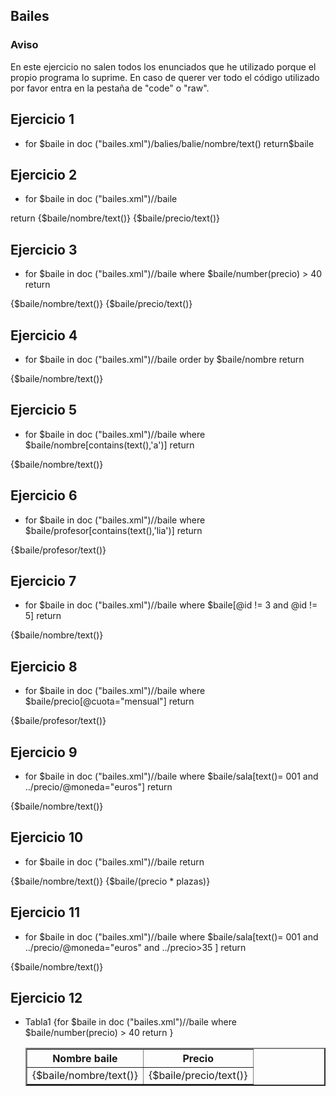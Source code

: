 <div align = “justify">

## Bailes

### Aviso

En este ejercicio no salen todos los enunciados que he utilizado porque el propio programa lo suprime. En caso de querer ver todo el código utilizado por favor entra en la pestaña de "code" o "raw".

## Ejercicio 1

- for $baile in doc ("bailes.xml")/balies/balie/nombre/text()
return$baile

## Ejercicio 2

- for $baile in doc ("bailes.xml")//baile

return
<baile>
  <nombre>{$baile/nombre/text()}</nombre>
  <precio>{$baile/precio/text()}</precio>
</baile>

## Ejercicio 3

- for $baile in doc ("bailes.xml")//baile
where $baile/number(precio) > 40
return
<baile>
  <nombre>{$baile/nombre/text()}</nombre>
  <precio>{$baile/precio/text()}</precio>
</baile>

## Ejercicio 4

- for $baile in doc ("bailes.xml")//baile
order by $baile/nombre 
return
<baile>
 <nombre>{$baile/nombre/text()}</nombre>
</baile>

## Ejercicio 5

- for $baile in doc ("bailes.xml")//baile
where $baile/nombre[contains(text(),'a')]
return
<baile>
 <nombre>{$baile/nombre/text()}</nombre>
</baile>

## Ejercicio 6

- for $baile in doc ("bailes.xml")//baile
where $baile/profesor[contains(text(),'lia')]
return
<baile>
 <profesor>{$baile/profesor/text()}</profesor>
</baile>

## Ejercicio 7

- for $baile in doc ("bailes.xml")//baile
where $baile[@id != 3 and  @id != 5] 
return
<baile>
 <nombre>{$baile/nombre/text()}</nombre>
</baile>

## Ejercicio 8

- for $baile in doc ("bailes.xml")//baile
where $baile/precio[@cuota="mensual"]
return
<baile>
 <profesor>{$baile/profesor/text()}</profesor>
</baile>

## Ejercicio 9

- for $baile in doc ("bailes.xml")//baile
where $baile/sala[text()= 001 and ../precio/@moneda="euros"] 
return
<baile>
 <nombre>{$baile/nombre/text()}</nombre>
</baile>

## Ejercicio 10

- for $baile in doc ("bailes.xml")//baile
return
<bailes>
  <nombre>{$baile/nombre/text()}</nombre>
  <precio>{$baile/(precio * plazas)}</precio>
</bailes>

## Ejercicio 11

- for $baile in doc ("bailes.xml")//baile
where $baile/sala[text()= 001 and ../precio/@moneda="euros" and ../precio>35 ]
return
<baile>
 <nombre>{$baile/nombre/text()}</nombre>
</baile>

## Ejercicio 12

- <html>
  <head><title>Consulta Pagina Web</title></head>
  <body>
  <table border ="2"> Tabla1
  <tr>
    <th>Nombre baile</th>
    <th>Precio</th>
  </tr>
  {for $baile in doc ("bailes.xml")//baile
  where $baile/number(precio) > 40
  return
  <tr>
    <td>{$baile/nombre/text()}</td>
    <td>{$baile/precio/text()}</td>
  </tr>
  }
  </table>
  </body>
</html>



</div>
